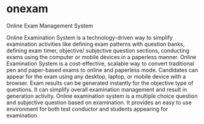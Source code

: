 # onexam
Online Exam Management System

Online Examination System is a technology-driven way to simplify examination activities
like defining exam patterns with question banks, defining exam timer, objective/
subjective question sections, conducting exams using the computer or mobile devices in a
paperless manner. Online Examination System is a cost-effective, scalable way to convert
traditional pen and paper-based exams to online and paperless mode. Candidates can
appear for the exam using any desktop, laptop, or mobile device with a browser. Exam
results can be generated instantly for the objective type of questions. It can simplify
overall examination management and result in generation activity.
Online examination system is a multiple choice question and subjective question based on
examination. It provides an easy to use environment for both test conductor and students
appearing for examination.
